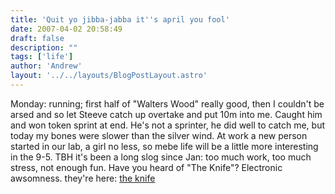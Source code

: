 ```yaml
---
title: 'Quit yo jibba-jabba it''s april you fool'
date: 2007-04-02 20:58:49
draft: false
description: ""
tags: ['life']
author: 'Andrew'
layout: '../../layouts/BlogPostLayout.astro'
---
```


Monday: running; first half of "Walters Wood" really good, then I couldn't be arsed and so let Steeve catch up overtake and put 10m into me. Caught him and won token sprint at end. He's not a sprinter, he did well to catch me, but today my bones were slower than the silver wind. At work a new person started in our lab, a girl no less, so mebe life will be a little more interesting in the 9-5. TBH it's been a long slog since Jan: too much work, too much stress, not enough fun. Have you heard of "The Knife"? Electronic awsomness. they're here: [the knife](http://www.theknife.net/o0o.html)
